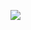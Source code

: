 ![](https://gist.githubusercontent.com/Pyotato/54fa9ae09449893df9a5489f11f21d45/raw/bc04ec17aded6586b458b757e4fd3f3fef68fd31/current.svg)
